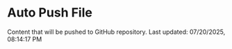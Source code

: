 # Auto Push File

Content that will be pushed to GitHub repository.
Last updated: 07/20/2025, 08:14:17 PM